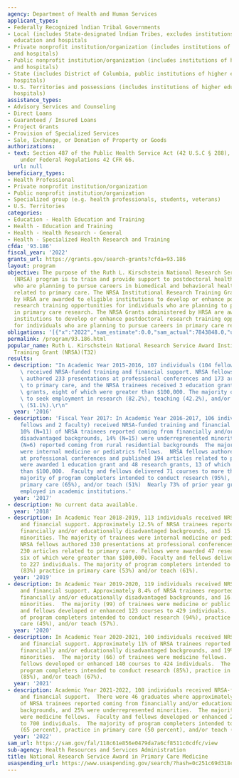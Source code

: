 ```yaml
---
agency: Department of Health and Human Services
applicant_types:
- Federally Recognized lndian Tribal Governments
- Local (includes State-designated lndian Tribes, excludes institutions of higher
  education and hospitals
- Private nonprofit institution/organization (includes institutions of higher education
  and hospitals)
- Public nonprofit institution/organization (includes institutions of higher education
  and hospitals)
- State (includes District of Columbia, public institutions of higher education and
  hospitals)
- U.S. Territories and possessions (includes institutions of higher education and
  hospitals)
assistance_types:
- Advisory Services and Counseling
- Direct Loans
- Guaranteed / Insured Loans
- Project Grants
- Provision of Specialized Services
- Sale, Exchange, or Donation of Property or Goods
authorizations:
- text: Section 487 of the Public Health Service Act (42 U.S.C § 288), as amended
    under Federal Regulations 42 CFR 66.
  url: null
beneficiary_types:
- Health Professional
- Private nonprofit institution/organization
- Public nonprofit institution/organization
- Specialized group (e.g. health professionals, students, veterans)
- U.S. Territories
categories:
- Education - Health Education and Training
- Health - Education and Training
- Health - Health Research - General
- Health - Specialized Health Research and Training
cfda: '93.186'
fiscal_year: '2022'
grants_url: https://grants.gov/search-grants?cfda=93.186
layout: program
objective: The purpose of the Ruth L. Kirschstein National Research Service Award
  (NRSA) program is to train and provide support to postdoctoral health care professionals
  who are planning to pursue careers in biomedical and behavioral health research
  related to primary care. The NRSA Institutional Research Training Grants administered
  by HRSA are awarded to eligible institutions to develop or enhance postdoctoral
  research training opportunities for individuals who are planning to pursue careers
  in primary care research. The NRSA Grants administered by HRSA are awarded to eligible
  institutions to develop or enhance postdoctoral research training opportunities
  for individuals who are planning to pursue careers in primary care research.
obligations: '[{"x":"2022","sam_estimate":0.0,"sam_actual":7843848.0,"usa_spending_actual":7843848.05},{"x":"2023","sam_estimate":7370168.0,"sam_actual":0.0,"usa_spending_actual":7370167.63},{"x":"2024","sam_estimate":9499348.0,"sam_actual":0.0,"usa_spending_actual":9738682.5}]'
permalink: /program/93.186.html
popular_name: Ruth L. Kirschstein National Research Service Award Institutional Research
  Training Grant (NRSA)(T32)
results:
- description: "In Academic Year 2015-2016, 107 individuals (104 fellows and 3 faculty)\
    \ received NRSA-funded training and financial support. NRSA fellows and faculty\
    \ authored 233 presentations at professional conferences and 173 articles related\
    \ to primary care, and the NRSA trainees received 3 education grants and 47 research\
    \ grants, eight of which were greater than $100,000. The majority of fellows intended\
    \ to seek employment in research (82.2%), teaching (42.2%), and/or primary care\
    \ (51.1%).\r\n"
  year: '2016'
- description: 'Fiscal Year 2017: In Academic Year 2016-2017, 106 individuals (104
    fellows and 2 faculty) received NRSA-funded training and financial support). Approximately
    10% (N=11) of NRSA trainees reported coming from financially and/or educationally
    disadvantaged backgrounds, 14% (N=15) were underrepresented minorities, and 6%
    (N=6) reported coming from rural residential backgrounds  The majority of trainees
    were internal medicine or pediatrics fellows.  NRSA fellows authored 234 presentations
    at professional conferences and published 194 articles related to primary care.  Fellows
    were awarded 1 education grant and 48 research grants, 13 of which were greater
    than $100,000.  Faculty and fellows delivered 71 courses to more than 700 individuals.  The
    majority of program completers intended to conduct research (95%), practice in
    primary care (65%), and/or teach (51%)  Nearly 73% of prior year graduates were
    employed in academic institutions.'
  year: '2017'
- description: No current data available.
  year: '2018'
- description: In Academic Year 2018-2019, 113 individuals received NRSA-funded training
    and financial support. Approximately 12.5% of NRSA trainees reported coming from
    financially and/or educationally disadvantaged backgrounds, and 15.9% were underrepresented
    minorities. The majority of trainees were internal medicine or pediatrics fellows.
    NRSA fellows authored 330 presentations at professional conferences and published
    230 articles related to primary care. Fellows were awarded 47 research grants,
    six of which were greater than $100,000. Faculty and fellows delivered 92 courses
    to 227 individuals. The majority of program completers intended to conduct research
    (83%) practice in primary care (53%) and/or teach (61%).
  year: '2019'
- description: In Academic Year 2019-2020, 119 individuals received NRSA-funded training
    and financial support. Approximately 8.4% of NRSA trainees reported coming from
    financially and/or educationally disadvantaged backgrounds, and 16.8% were underrepresented
    minorities.  The majority (99) of trainees were medicine or public health fellows.  Faculty
    and fellows developed or enhanced 123 courses to 429 individuals.  The majority
    of program completers intended to conduct research (94%), practice in primary
    care (45%), and/or teach (57%).
  year: '2020'
- description: In Academic Year 2020-2021, 100 individuals received NRSA-funded training
    and financial support. Approximately 11% of NRSA trainees reported coming from
    financially and/or educationally disadvantaged backgrounds, and 19% were underrepresented
    minorities.  The majority (66) of trainees were medicine fellows.  Faculty and
    fellows developed or enhanced 140 courses to 424 individuals.  The majority of
    program completers intended to conduct research (85%), practice in primary care
    (85%), and/or teach (67%).
  year: '2021'
- description: Academic Year 2021-2022, 108 individuals received NRSA-funded training
    and financial support.  There were 46 graduates where approximately 18 percent
    of NRSA trainees reported coming from financially and/or educationally disadvantaged
    backgrounds, and 25% were underrepresented minorities.  The majority (66) of trainees
    were medicine fellows.  Faculty and fellows developed or enhanced 215 courses
    to 700 individuals.  The majority of program completers intended to conduct research
    (65 percent), practice in primary care (50 percent), and/or teach (37 percent).
  year: '2022'
sam_url: https://sam.gov/fal/118c61e856e0479da7a6cf8511c0cdfc/view
sub-agency: Health Resources and Services Administration
title: National Research Service Award in Primary Care Medicine
usaspending_url: https://www.usaspending.gov/search/?hash=0c251c69d318c47e90449759a9193f4d
---
```

